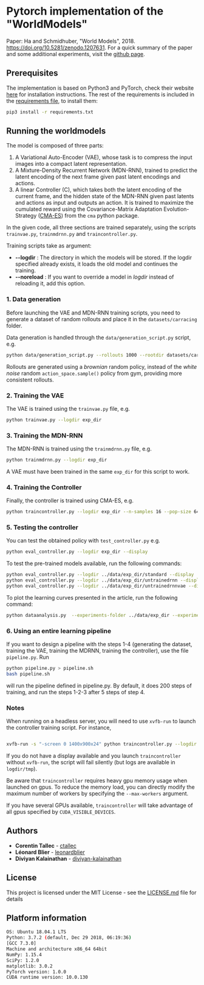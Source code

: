 # Pytorch implementation of the "WorldModels"

Paper: Ha and Schmidhuber, "World Models", 2018. https://doi.org/10.5281/zenodo.1207631. For a quick summary of the paper and some additional experiments, visit the [github page](https://ctallec.github.io/world-models/).


## Prerequisites

The implementation is based on Python3 and PyTorch, check their website [here](https://pytorch.org) for installation instructions. The rest of the requirements is included in the [requirements file](requirements.txt), to install them:
```bash
pip3 install -r requirements.txt
```

## Running the worldmodels

The model is composed of three parts:

  1. A Variational Auto-Encoder (VAE), whose task is to compress the input images into a compact latent representation.
  2. A Mixture-Density Recurrent Network (MDN-RNN), trained to predict the latent encoding of the next frame given past latent encodings and actions.
  3. A linear Controller (C), which takes both the latent encoding of the current frame, and the hidden state of the MDN-RNN given past latents and actions as input and outputs an action. It is trained to maximize the cumulated reward using the Covariance-Matrix Adaptation Evolution-Strategy ([CMA-ES](http://www.cmap.polytechnique.fr/~nikolaus.hansen/cmaartic.pdf)) from the `cma` python package.

In the given code, all three sections are trained separately, using the scripts `trainvae.py`, `trainmdrnn.py` and `traincontroller.py`.

Training scripts take as argument:
* **--logdir** : The directory in which the models will be stored. If the logdir specified already exists, it loads the old model and continues the training.
* **--noreload** : If you want to override a model in *logdir* instead of reloading it, add this option.

### 1. Data generation
Before launching the VAE and MDN-RNN training scripts, you need to generate a dataset of random rollouts and place it in the `datasets/carracing` folder.

Data generation is handled through the `data/generation_script.py` script, e.g.
```bash
python data/generation_script.py --rollouts 1000 --rootdir datasets/carracing --threads 8
```

Rollouts are generated using a *brownian* random policy, instead of the *white noise* random `action_space.sample()` policy from gym, providing more consistent rollouts.

### 2. Training the VAE
The VAE is trained using the `trainvae.py` file, e.g.
```bash
python trainvae.py --logdir exp_dir
```

### 3. Training the MDN-RNN
The MDN-RNN is trained using the `trainmdrnn.py` file, e.g.
```bash
python trainmdrnn.py --logdir exp_dir
```
A VAE must have been trained in the same `exp_dir` for this script to work.
### 4. Training the Controller
Finally, the controller is trained using CMA-ES, e.g.
```bash
python traincontroller.py --logdir exp_dir --n-samples 16 --pop-size 64 --target-return 950 --display
```

### 5. Testing the controller

You can test the obtained policy with `test_controller.py` e.g.
```bash
python eval_controller.py --logdir exp_dir --display
```

To test the pre-trained models available, run the following commands:
```bash
python eval_controller.py --logdir ../data/exp_dir/standard --display
python eval_controller.py --logdir ../data/exp_dir/untrainedrnn --display
python eval_controller.py --logdir ../data/exp_dir/untrainedrnnvae --display
```

To plot the learning curves presented in the article, run the following command:
```bash
python dataanalysis.py  --experiments-folder ../data/exp_dir --experiments-names standard untrainedrnn untrainedrnnvae --out out.png
```

### 6. Using an entire learning pipeline

If you want to design a pipeline with the steps 1-4 (generating the dataset, training the VAE, training the MDRNN, training the controller), use the file `pipeline.py`. Run
```bash
python pipeline.py > pipeline.sh
bash pipeline.sh
```
will run the pipeline defined in pipeline.py. By default, it does 200 steps of training, and run the steps 1-2-3 after 5 steps of step 4.


### Notes
When running on a headless server, you will need to use `xvfb-run` to launch the controller training script. For instance,
```bash

xvfb-run -s "-screen 0 1400x900x24" python traincontroller.py --logdir exp_dir --n-samples 4 --pop-size 4 --target-return 950 --display
```
If you do not have a display available and you launch `traincontroller` without
`xvfb-run`, the script will fail silently (but logs are available in
`logdir/tmp`).

Be aware that `traincontroller` requires heavy gpu memory usage when launched
on gpus. To reduce the memory load, you can directly modify the maximum number
of workers by specifying the `--max-workers` argument.

If you have several GPUs available, `traincontroller` will take advantage of
all gpus specified by `CUDA_VISIBLE_DEVICES`.

## Authors

* **Corentin Tallec** - [ctallec](https://github.com/ctallec)
* **Léonard Blier** - [leonardblier](https://github.com/leonardblier)
* **Diviyan Kalainathan** - [diviyan-kalainathan](https://github.com/diviyan-kalainathan)


## License

This project is licensed under the MIT License - see the [LICENSE.md](LICENSE.md) file for details


## Platform information
```bash
OS: Ubuntu 18.04.1 LTS
Python: 3.7.2 (default, Dec 29 2018, 06:19:36)
[GCC 7.3.0]
Machine and architecture x86_64 64bit
NumPy: 1.15.4
SciPy: 1.2.0
matplotlib: 3.0.2
PyTorch version: 1.0.0
CUDA runtime version: 10.0.130
```
